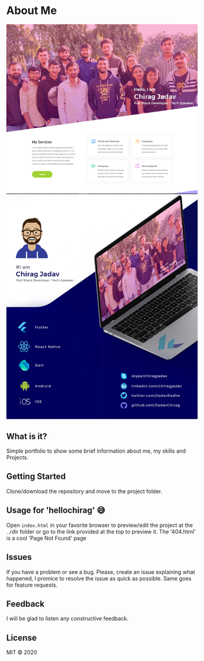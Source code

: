 # About Me
 ![Preview](images/gallery/thumbs/lio1.png)
 ![Preview_2](images/gallery/thumbs/portfolio.png)

## What is it?

Simple portfolio to show some brief information about me, my skills and Projects.

## Getting Started

Clone/download the repository and move to the project folder.

## Usage for 'hellochirag' 😅

Open `index.html` in your favorite browser to preview/edit the project at the `./`dir folder or go to the link provided at the top to preview it.
The '404.html' is a cool 'Page Not Found' page

## Issues

If you have a problem or see a bug. Please, create an issue explaining what happened, I promice to resolve the issue as quick as possible.
Same goes for feature requests.

## Feedback

I will be glad to listen any constructive feedback.

## License

MIT © 2020





